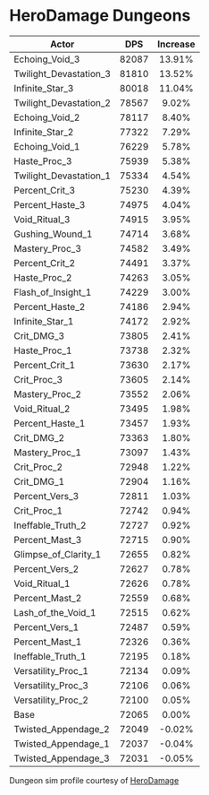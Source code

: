 # HeroDamage Dungeons
| Actor | DPS | Increase |
|---|:---:|:---:|
|Echoing_Void_3|82087|13.91%|
|Twilight_Devastation_3|81810|13.52%|
|Infinite_Star_3|80018|11.04%|
|Twilight_Devastation_2|78567|9.02%|
|Echoing_Void_2|78117|8.40%|
|Infinite_Star_2|77322|7.29%|
|Echoing_Void_1|76229|5.78%|
|Haste_Proc_3|75939|5.38%|
|Twilight_Devastation_1|75334|4.54%|
|Percent_Crit_3|75230|4.39%|
|Percent_Haste_3|74975|4.04%|
|Void_Ritual_3|74915|3.95%|
|Gushing_Wound_1|74714|3.68%|
|Mastery_Proc_3|74582|3.49%|
|Percent_Crit_2|74491|3.37%|
|Haste_Proc_2|74263|3.05%|
|Flash_of_Insight_1|74229|3.00%|
|Percent_Haste_2|74186|2.94%|
|Infinite_Star_1|74172|2.92%|
|Crit_DMG_3|73805|2.41%|
|Haste_Proc_1|73738|2.32%|
|Percent_Crit_1|73630|2.17%|
|Crit_Proc_3|73605|2.14%|
|Mastery_Proc_2|73552|2.06%|
|Void_Ritual_2|73495|1.98%|
|Percent_Haste_1|73457|1.93%|
|Crit_DMG_2|73363|1.80%|
|Mastery_Proc_1|73097|1.43%|
|Crit_Proc_2|72948|1.22%|
|Crit_DMG_1|72904|1.16%|
|Percent_Vers_3|72811|1.03%|
|Crit_Proc_1|72742|0.94%|
|Ineffable_Truth_2|72727|0.92%|
|Percent_Mast_3|72715|0.90%|
|Glimpse_of_Clarity_1|72655|0.82%|
|Percent_Vers_2|72627|0.78%|
|Void_Ritual_1|72626|0.78%|
|Percent_Mast_2|72559|0.68%|
|Lash_of_the_Void_1|72515|0.62%|
|Percent_Vers_1|72487|0.59%|
|Percent_Mast_1|72326|0.36%|
|Ineffable_Truth_1|72195|0.18%|
|Versatility_Proc_1|72134|0.09%|
|Versatility_Proc_3|72106|0.06%|
|Versatility_Proc_2|72100|0.05%|
|Base|72065|0.00%|
|Twisted_Appendage_2|72049|-0.02%|
|Twisted_Appendage_1|72037|-0.04%|
|Twisted_Appendage_3|72031|-0.05%|

 Dungeon sim profile courtesy of [HeroDamage](https://www.herodamage.com/)